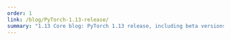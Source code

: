 ```yaml
---
order: 1
link: /blog/PyTorch-1.13-release/
summary: "1.13 Core blog: PyTorch 1.13 release, including beta versions of functorch and improved support for Apple’s new M1 chips."
---
```

